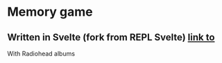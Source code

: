 # Memory game

## Written in Svelte (fork from REPL Svelte) <a href="https://svelte.dev/repl/6a7fab30c2f2440d9742eef95bfc91a0?version=3.44.1">link to<a>
 
 With Radiohead albums
